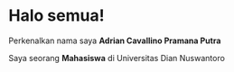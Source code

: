 # Halo semua! 

Perkenalkan nama saya **Adrian Cavallino Pramana Putra**  

Saya seorang **Mahasiswa** di Universitas Dian Nuswantoro 

<!--
**AdrianCavallino/AdrianCavallino** is a ✨ _special_ ✨ repository because its `README.md` (this file) appears on your GitHub profile.

Here are some ideas to get you started:

- 🔭 I’m currently working on ...
- 🌱 I’m currently learning ...
- 👯 I’m looking to collaborate on ...
- 🤔 I’m looking for help with ...
- 💬 Ask me about ...
- 📫 How to reach me: ...
- 😄 Pronouns: ...
- ⚡ Fun fact: ...
-->
